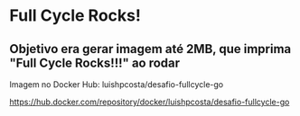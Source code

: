 # Full Cycle Rocks!

## Objetivo era gerar imagem até 2MB, que imprima "Full Cycle Rocks!!!" ao rodar

Imagem no Docker Hub: luishpcosta/desafio-fullcycle-go

https://hub.docker.com/repository/docker/luishpcosta/desafio-fullcycle-go
